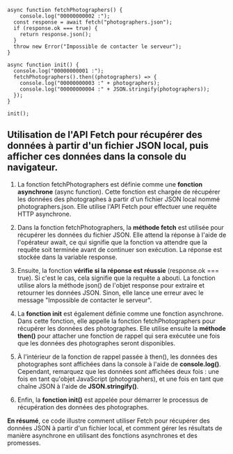 ```
async function fetchPhotographers() {
    console.log("00000000002 :");
  const response = await fetch("photographers.json");
  if (response.ok === true) {
    return response.json();
  }
  throw new Error("Impossible de contacter le serveur");
}

async function init() {
  console.log("00000000001 :");
  fetchPhotographers().then((photographers) => {
    console.log("00000000003 :" + photographers);
    console.log("00000000004 :" + JSON.stringify(photographers));
  });
}

init();
```

## Utilisation de l'API Fetch pour récupérer des données à partir d'un fichier JSON local, puis afficher ces données dans la console du navigateur.

1. La fonction fetchPhotographers est définie comme une **fonction asynchrone** (async function). Cette fonction est chargée de récupérer les données des photographes à partir d'un fichier JSON local nommé photographers.json. Elle utilise l'API Fetch pour effectuer une requête HTTP asynchrone.

2. Dans la fonction fetchPhotographers, la **méthode fetch** est utilisée pour récupérer les données du fichier JSON. Elle attend la réponse à l'aide de l'opérateur await, ce qui signifie que la fonction va attendre que la requête soit terminée avant de continuer son exécution. La réponse est stockée dans la variable response.

3. Ensuite, la fonction **vérifie si la réponse est réussie** (response.ok === true). Si c'est le cas, cela signifie que la requête a abouti. La fonction utilise alors la méthode json() de l'objet response pour extraire et retourner les données JSON. Sinon, elle lance une erreur avec le message "Impossible de contacter le serveur".

4. La **fonction init** est également définie comme une fonction asynchrone. Dans cette fonction, elle appelle la fonction fetchPhotographers pour récupérer les données des photographes. Elle utilise ensuite la **méthode then()** pour attacher une fonction de rappel qui sera exécutée une fois que les données des photographes seront disponibles.

5. À l'intérieur de la fonction de rappel passée à then(), les données des photographes sont affichées dans la console à l'aide de **console.log()**. Cependant, remarquez que les données sont affichées deux fois : une fois en tant qu'objet JavaScript (photographers), et une fois en tant que chaîne JSON à l'aide de **JSON.stringify()**.

6. Enfin, la **fonction init()** est appelée pour démarrer le processus de récupération des données des photographes.

**En résumé**, ce code illustre comment utiliser Fetch pour récupérer des données JSON à partir d'un fichier local, et comment gérer les résultats de manière asynchrone en utilisant des fonctions asynchrones et des promesses.